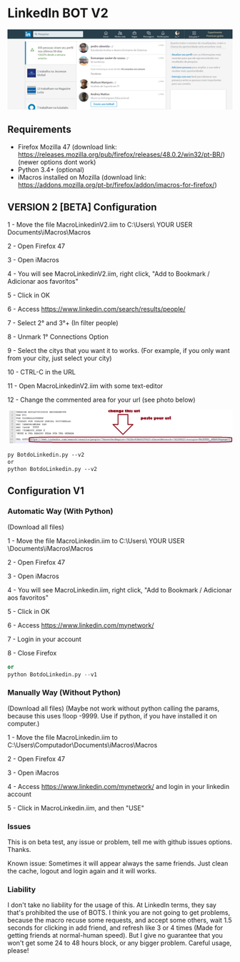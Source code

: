# LinkedIn BOT V2
![Yeah bro, it works!](poc.png)

## Requirements
 - Firefox Mozilla 47 (download link: https://releases.mozilla.org/pub/firefox/releases/48.0.2/win32/pt-BR/) (newer options dont work)
 - Python 3.4+ (optional)
 - iMacros installed on Mozilla (download link: https://addons.mozilla.org/pt-br/firefox/addon/imacros-for-firefox/)
 
## VERSION 2 [BETA] Configuration
1 - Move the file MacroLinkedinV2.iim to C:\Users\ YOUR USER Documents\iMacros\Macros

2 - Open Firefox 47

3 - Open iMacros

4 - You will see MacroLinkedinV2.iim, right click, "Add to Bookmark / Adicionar aos favoritos"

5 - Click in OK

6 - Access https://www.linkedin.com/search/results/people/

7 - Select 2° and 3°+ (In filter people)

8 - Unmark 1° Connections Option

9 - Select the citys that you want it to works. (For example, if you only want from your city, just select your city)

10 - CTRL-C in the URL

11 - Open MacroLinkedinV2.iim with some text-editor

12 - Change the commented area for your url (see photo below)

![HOWTO](howto.png)
```
py BotdoLinkedin.py --v2
or
python BotdoLinkedin.py --v2
```
## Configuration V1
### Automatic Way (With Python)
(Download all files)

1 - Move the file MacroLinkedin.iim to C:\Users\ YOUR USER \Documents\iMacros\Macros 

2 - Open Firefox 47

3 - Open iMacros

4 - You will see MacroLinkedin.iim, right click, "Add to Bookmark / Adicionar aos favoritos"

5 - Click in OK

6 - Access https://www.linkedin.com/mynetwork/

7 - Login in your account

8 - Close Firefox

```py BotdoLinkedin.py --v1
or
python BotdoLinkedin.py --v1
```
### Manually Way (Without Python)
(Download all files) (Maybe not work without python calling the params, because this uses !loop -9999. Use if python, if you have installed it on computer.)

1 - Move the file MacroLinkedin.iim to C:\Users\Computador\Documents\iMacros\Macros

2 - Open Firefox 47

3 - Open iMacros

4 - Access https://www.linkedin.com/mynetwork/ and login in your linkedin account

5 - Click in MacroLinkedin.iim, and then "USE"


### Issues
This is on beta test, any issue or problem, tell me with github issues options. Thanks.

Known issue: Sometimes it will appear always the same friends. Just clean the cache, logout and login again and it will works.

### Liability
I don't take no liability for the usage of this. At LinkedIn terms, they say that's prohibited the use of BOTS. I think you are not going to get problems, because the macro recuse some requests, and accept some others, wait 1.5 seconds for clicking in add friend, and refresh like 3 or 4 times (Made for getting friends at normal-human speed). But I give no guarantee that you won't get some 24 to 48 hours block, or any bigger problem. Careful usage, please!
